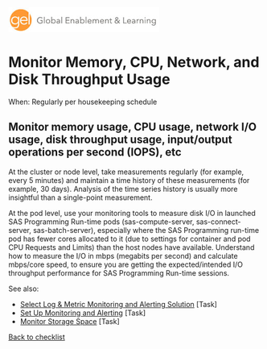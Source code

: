 ![Global Enablement & Learning](/img/gel_banner_logo_tech-partners.jpg)

# Monitor Memory, CPU, Network, and Disk Throughput Usage

<!--
SortString: 0510
Description: Monitor memory usage, CPU usage, network I/O usage, disk throughput usage, input/output operations per second (IOPS), etc
Tags: Regular,Legacy,Done
Topic: Observability
Essential: -
Authors: David Stern,Michael Erickson
Frequency: Daily
-->
When: Regularly per housekeeping schedule

## Monitor memory usage, CPU usage, network I/O usage, disk throughput usage, input/output operations per second (IOPS), etc

At the cluster or node level, take measurements regularly (for example, every 5 minutes) and maintain a time history of these measurements (for example, 30 days). Analysis of the time series history is usually more insightful than a single-point measurement.

At the pod level, use your monitoring tools to measure disk I/O in launched SAS Programming Run-time pods (sas-compute-server, sas-connect-server, sas-batch-server), especially where the SAS Programming run-time pod has fewer cores allocated to it (due to settings for container and pod CPU Requests and Limits) than the host nodes have available. Understand how to measure the I/O in mbps (megabits per second) and calculate mbps/core speed, to ensure you are getting the expected/intended I/O throughput performance for SAS Programming Run-time sessions.

See also:

* [Select Log & Metric Monitoring and Alerting Solution](./select_monitoring_solution.md) [Task]
* [Set Up Monitoring and Alerting](./observability_monitoring_and_alerting.md) [Task]
* [Monitor Storage Space](./monitor_storage_space.md) [Task]

[Back to checklist](../checklist.md)